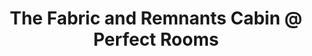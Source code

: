 ---
title: "The Fabric and Remnants Cabin @ Perfect Rooms"
url: /gastard/the-fabric-and-remnants-cabin-at-perfect-rooms/
shop: interior decoration
---